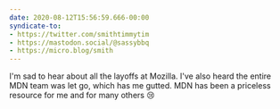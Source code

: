 ```yaml
---
date: 2020-08-12T15:56:59.666-00:00
syndicate-to:
- https://twitter.com/smithtimmytim
- https://mastodon.social/@sassybbq
- https://micro.blog/smith
---
```

I'm sad to hear about all the layoffs at Mozilla. I've also heard the entire MDN team was let go, which has me gutted. MDN has been a priceless resource for me and for many others 😢
